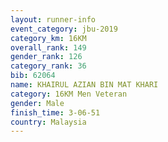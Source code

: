```yaml
---
layout: runner-info 
event_category: jbu-2019 
category_km: 16KM  
overall_rank: 149
gender_rank: 126
category_rank: 36
bib: 62064
name: KHAIRUL AZIAN BIN MAT KHARI
category: 16KM Men Veteran
gender: Male
finish_time: 3-06-51
country: Malaysia
---
```

